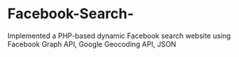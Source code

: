# Facebook-Search-
Implemented a PHP-based dynamic Facebook search website using Facebook Graph API, Google Geocoding API, JSON 
